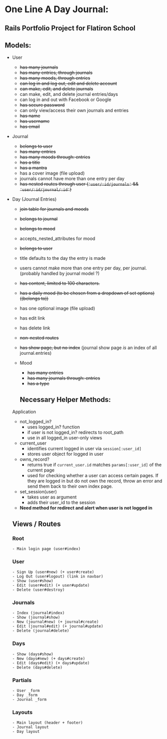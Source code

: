 # One Line A Day Journal:
## Rails Portfolio Project for Flatiron School 

## Models:
- User
    - ~~has many journals~~
    - ~~has many entries, through journals~~
    - ~~has many moods, through entries~~
    - ~~can log in and log out, edit and delete account~~
    - ~~can make, edit, and delete journals~~
    - can make, edit, and delete journal entries/days
    - can log in and out with Facebook or Google
    - ~~has secure password~~
    - can only view/access their own journals and entries
    - ~~has name~~
    - ~~has username~~
    - ~~has email~~
- Journal
    - ~~belongs to user~~
    - ~~has many entries~~
    - ~~has many moods through: entries~~
    - ~~has a title~~
    - ~~has a mantra~~
    - has a cover image (file upload)
    - journals cannot have more than one entry per day
    - ~~has nested routes through user (`'user/:id/journals'` && `'user/:id/journal/:id'`)~~
- Day (Journal Entries)
    - ~~join table for journals and moods~~
    - ~~belongs to journal~~
    - ~~belongs to mood~~
    - accepts_nested_attributes for mood 
    - ~~belongs to user~~
    - title defaults to the day the entry is made
    - users cannot make more than one entry per day, per journal. (probably handled by journal model ?)
    - ~~has content, limited to 100 characters.~~
    - ~~has a daily mood (to be chosen from a dropdown of set options) ((belongs to))~~
    - has one optional image (file upload)
    - has edit link
    - has delete link
    - ~~non-nested routes~~ 
    - ~~has show page, but no index~~ (journal show page *is* an index of all journal.entries)
  - Mood
    - ~~has many entries~~
    - ~~has many journals through: entries~~
    - ~~has a type~~

    ## Necessary Helper Methods:
  Application
    - not_logged_in?
      - uses logged_in? function
      - if user is not logged_in? redirects to root_path 
      - use in all logged_in user-only views
    - current_user
      - identifies current logged in user via `session[:user_id]`
      - stores user object for logged in user
    - owns_record?
        - returns true if `current_user.id` matches `params[:user_id]` of the current page
        - used for checking whether a user can access certain pages. If they are logged in but do not own the record, throw an error and send them back to their own index page.    
    - set_session(user)
      - takes user as argument
      - adds their user_id to the session   
    - **Need method for redirect and alert when user is not logged in** 

    ## Views / Routes
    ### Root 
      - Main login page (user#index) 
    
    ### User
      - Sign Up (user#new) (+ user#create)
      - Log Out (user#logout) (link in navbar)
      - Show (user#show)
      - Edit (user#edit) (+ user#update)
      - Delete (user#destroy)

    ### Journals
      - Index (journal#index)
      - Show (journal#show)
      - New (journal#new) (+ journal#create)
      - Edit (journal#edit) (+ journal#update)
      - Delete (journal#delete)

    ### Days 
      - Show (days#show)
      - New (days#new) (+ days#create)
      - Edit (days#edit) (+ days#update)
      - Delete (days#delete)

    ### Partials
      - User _form
      - Day _form
      - Journal _form 

    ### Layouts
      - Main layout (header + footer)
      - Journal layout
      - Day layout 